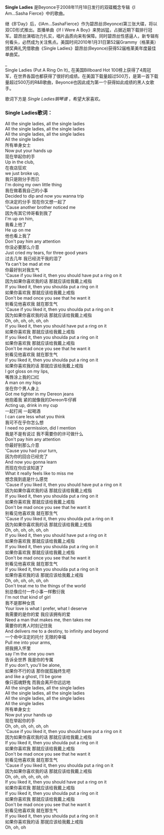

**Single Ladies** 是Beyonce于2008年11月18日发行的双碟概念专辑《I Am...Sasha Fierce》中的歌曲。

  
继《B'Day》后，《IAm...SashaFierce》作为碧昂丝(Beyonce)第三张大碟，将以双CD形式推出。首播单曲《If I Were A
Boy》来势凶猛，占据近期下载排行冠军。碧昂丝演唱功力扎实，唱片品质向来有保障。同时碧昂丝性感逼人，新专辑有何看头，必然成为关注焦点。美国时间2010年1月31日第52届Grammy（格莱美）颁奖典礼凭借歌曲《Single
Ladies》碧昂丝(Beyonce)获得52届格莱美年度最佳单曲奖。

_  
Single Ladies (Put A Ring On It)_ 在美国Billboard Hot
100榜上获得了4周冠军，在世界各国也都获得了很好的成绩。在美国下载量超过500万，是第一首下载量超过500万的R&B歌曲，Beyoncé也因此成为第一个获得如此成绩的黑人女歌手。

  
歌词下方是 _Single Ladies钢琴谱_ ，希望大家喜欢。

### Single Ladies歌词：

All the single ladies, all the single ladies  
All the single ladies, all the single ladies  
All the single ladies, all the single ladies  
All the single ladies  
所有单身女士  
Now put your hands up  
现在举起你的手  
Up in the club,  
在夜店狂欢  
we just broke up,  
我只是刚分手而已  
I'm doing my own little thing  
我在做着我自己的小事  
Decided to dip and now you wanna trip  
你决定的分手 现在你又想一起了  
'Cause another brother noticed me  
因为有其它帅哥看到我了  
I'm up on him,  
我看上他了  
He up on me  
他也看上我了  
Don't pay him any attention  
你没必要那么介意  
Just cried my tears, for three good years  
过去几年 我已经流干我的泪了  
Ya can't be mad at me  
你最好别对我生气  
'Cause if you liked it, then you should have put a ring on it  
因为如果你喜欢我的话 那就应该给我戴上戒指  
If you liked it, then you shoulda put a ring on it  
如果你喜欢我 那就应该给我戴上戒指  
Don't be mad once you see that he want it  
别看见他喜欢我 就在那生气  
'Cause if you liked it, then you shoulda put a ring on it  
因为如果你喜欢我的话 那就应该给我戴上戒指  
Oh, oh, oh, oh, oh, oh  
If you liked it, then you should have put a ring on it  
如果你喜欢我 那就应该给我戴上戒指  
If you liked it, then you shoulda put a ring on it  
如果你喜欢我 那就应该给我戴上戒指  
Don't be mad once you see that he want it  
别看见他喜欢我 就在那生气  
If you liked it, then you shoulda put a ring on it  
如果你喜欢我的话 那就应该给我戴上戒指  
I got gloss on my lips,  
嘴唇涂上我的口红  
A man on my hips  
坐在你个男人身上  
Got me tighter in my Dereon jeans  
他抱着我 紧的就像我的Dereon牛仔裤  
Acting up, drink in my cup  
一起打闹 一起喝酒  
I can care less what you think  
我可不在乎你怎么想  
I need no permission, did I mention  
我是不是有说过 我不需要你的许可做什么  
Don't pay him any attention  
你最好别那么介意  
'Cause you had your turn,  
因为你的回合已经完了  
And now you gonna learn  
而现在你应该知道了  
What it really feels like to miss me  
想念我到底是什么感觉  
'Cause if you liked it, then you should have put a ring on it  
因为如果你喜欢我的话 那就应该给我戴上戒指  
If you liked it, then you shoulda put a ring on it  
如果你喜欢我 那就应该给我戴上戒指  
Don't be mad once you see that he want it  
别看见他喜欢我 就在那生气  
'Cause if you liked it, then you shoulda put a ring on it  
因为如果你喜欢我的话 那就应该给我戴上戒指  
Oh, oh, oh, oh, oh, oh  
If you liked it, then you should have put a ring on it  
如果你喜欢我 那就应该给我戴上戒指  
If you liked it, then you shoulda put a ring on it  
如果你喜欢我 那就应该给我戴上戒指  
Don't be mad once you see that he want it  
别看见他喜欢我 就在那生气  
If you liked it, then you shoulda put a ring on it  
如果你喜欢我的话 那就应该给我戴上戒指  
Oh, oh, oh, oh, oh, oh  
Don't treat me to the things of the world  
别总像应付一件小事一样敷衍我  
I'm not that kind of girl  
我不是那种女孩  
Your love is what I prefer, what I deserve  
我需要的是你的爱 我应该拥有的爱  
Need a man that makes me, then takes me  
需要你的男人时刻记住我  
And delivers me to a destiny, to infinity and beyond  
一个命中注定的托付 无限的幸福  
Pull me into your arms,  
把我拥入怀里  
say I'm the one you own  
告诉全世界 我是你的专属  
If you don't, you'll be alone,  
如果你不行的话 那你就孤独终生吧  
and like a ghost, I'll be gone  
像只孤魂野鬼 而我会离开你远远地  
All the single ladies, all the single ladies  
All the single ladies, all the single ladies  
All the single ladies, all the single ladies  
All the single ladies  
所有单身女士  
Now put your hands up  
现在举起你的手  
Oh, oh, oh, oh, oh, oh  
'Cause if you liked it, then you should have put a ring on it  
因为如果你喜欢我的话 那就应该给我戴上戒指  
If you liked it, then you shoulda put a ring on it  
如果你喜欢我 那就应该给我戴上戒指  
Don't be mad once you see that he want it  
别看见他喜欢我 就在那生气  
'Cause if you liked it, then you shoulda put a ring on it  
因为如果你喜欢我的话 那就应该给我戴上戒指  
Oh, oh, oh, oh, oh, oh  
If you liked it, then you should have put a ring on it  
如果你喜欢我 那就应该给我戴上戒指  
If you liked it, then you shoulda put a ring on it  
如果你喜欢我 那就应该给我戴上戒指  
Don't be mad once you see that he want it  
别看见他喜欢我 就在那生气  
If you liked it, then you shoulda put a ring on it  
如果你喜欢我的话 那就应该给我戴上戒指  
Oh, oh, oh

